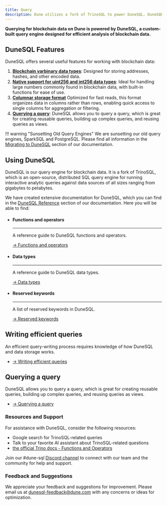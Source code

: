 ```yaml
---
title: Query
description: Dune utilizes a fork of TrinoSQL to power DuneSQL. DuneSQL is a custom built query engine that is optimized for blockchain data.   
---
```


**Querying for blockchain data on Dune is powered by DuneSQL, a custom-built query engine designed for efficient analysis of blockchain data.**

## DuneSQL Features

DuneSQL offers several useful features for working with blockchain data:

1. **[Blockchain varbinary data types](DuneSQL-reference/datatypes.md#varbinary)**: Designed for storing addresses, hashes, and other encoded data.
2. **[Native support for uint256 and int256 data types](DuneSQL-reference/datatypes.md#UINT256)**: Ideal for handling large numbers commonly found in blockchain data, with built-in functions for ease of use.
3. **[Columnar storage format](storage.md)** Optimized for fast reads, this format organizes data in columns rather than rows, enabling quick access to single columns for aggregation or filtering.
4. **[Querying a query](query-a-query.md)**: DuneSQL allows you to query a query, which is great for creating reusable queries, building up complex queries, and reusing queries as views.

!!! warning "Sunsetting Old Query Engines"
    We are sunsetting our old query engines, SparkSQL and PostgreSQL. Please find all information in the [Migrating to DuneSQL](../migrations/index.md) section of our documentation.


## Using DuneSQL

DuneSQL is our query engine for blockchain data. It is a fork of TrinoSQL, which is an open-source, distributed SQL query engine for running interactive analytic queries against data sources of all sizes ranging from gigabytes to petabytes.

We have created extensive documentation for DuneSQL, which you can find in the [DuneSQL Reference](DuneSQL-reference/index.md) section of our documentation. Here you will be able to find:

<div class="cards grid" markdown>

-   #### Functions and operators

    ---

    A reference guide to DuneSQL functions and operators.
  
    [→ Functions and operators](DuneSQL-reference/Functions-and-operators/index.md)

-   #### Data types

    ---

    A reference guide to DuneSQL data types.
  
    [→ Data types](DuneSQL-reference/datatypes.md)

-   #### Reserved keywords

    ---

    A list of reserved keywords in DuneSQL.
  
    [→ Reserved keywords](DuneSQL-reference/reserved-keywords.md)

</div>


## Writing efficient queries

An efficient query-writing process requires knowledge of how DuneSQL and data storage works.

<div class="cards grid" markdown>

- [→ Writing efficient queries](writing-efficient-queries.md)

</div>

## Querying a query

DuneSQL allows you to query a query, which is great for creating reusable queries, building up complex queries, and reusing queries as views.

<div class="cards grid" markdown>

- [→ Querying a query](query-a-query.md)

</div>

### Resources and Support

For assistance with DuneSQL, consider the following resources:

- Google search for TrinoSQL-related queries
- Talk to your favorite AI assistant about TrinoSQL-related questions
- [the official Trino docs - Functions and Operators](https://trino.io/docs/current/functions.html)

Join our #dune-sql [Discord channel](https://discord.gg/FjwGvbgDFS) to connect with our team and the community for help and support.

### Feedback and Suggestions

We appreciate your feedback and suggestions for improvement. Please email us at dunesql-feedback@dune.com with any concerns or ideas for optimization.

